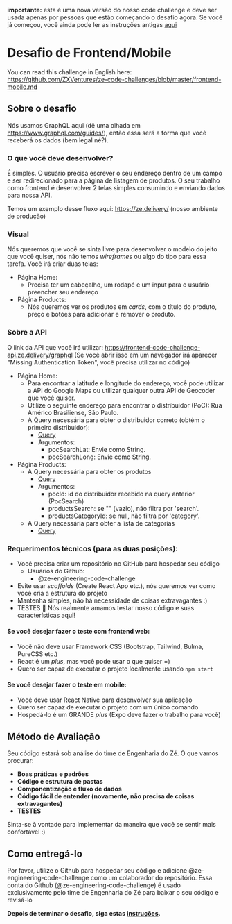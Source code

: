 **importante:** esta é uma nova versão do nosso code challenge e deve ser usada apenas por pessoas que estão começando o desafio agora. Se você já começou, você ainda pode ler as instruções antigas [aqui](https://github.com/ZXVentures/ze-code-challenges/blob/e8937d04b2dcda1c06db39f7b085dbe7e27cc440/frontend-mobile_pt.md)

# Desafio de Frontend/Mobile

You can read this challenge in English here: https://github.com/ZXVentures/ze-code-challenges/blob/master/frontend-mobile.md 

## Sobre o desafio 

Nós usamos GraphQL aqui (dê uma olhada em https://www.graphql.com/guides/), então essa será a forma
que você receberá os dados (bem legal né?).

### O que você deve desenvolver?
É simples. O usuário precisa escrever o seu endereço dentro de um campo e ser redirecionado
para a página de listagem de produtos. O seu trabalho como frontend é desenvolver 2 telas simples consumindo e enviando dados para nossa API.

Temos um exemplo desse fluxo aqui: https://ze.delivery/ (nosso ambiente de produção)

### Visual
Nós queremos que você se sinta livre para desenvolver o modelo do jeito que você quiser, nós não temos _wireframes_ ou algo do tipo para essa tarefa. Você irá criar duas telas:
  - Página Home:
    - Precisa ter um cabeçalho, um rodapé e um input para o usuário preencher seu endereço
  - Página Products:
    - Nós queremos ver os produtos em _cards_, com o título do produto, preço e botões para adicionar e remover o produto.

### Sobre a API
O link da API que você irá utilizar: https://frontend-code-challenge-api.ze.delivery/graphql
(Se você abrir isso em um navegador irá aparecer "Missing Authentication Token", você precisa utilizar no código)
  - Página Home:
    - Para encontrar a latitude e longitude do endereço, você pode utilizar a API do Google Maps ou utilizar qualquer outra API de Geocoder que você quiser.
    - Utilize o seguinte endereço para encontrar o distribuidor (PoC): Rua Américo Brasiliense, São Paulo.
    - A Query necessária para obter o distribuidor correto (obtém o primeiro distribuidor):
        - [Query](https://studio.apollographql.com/sandbox/explorer?endpoint=https%3A%2F%2Ffrontend-code-challenge-api.ze.delivery%2Fgraphql&explorerURLState=N4IgJg9gxgrgtgUwHYBcQC4QEcYIE4CeABAArQDKCAhnlABYAUAJAA4XW10AyESA5uiLkUeAJb8AhABoirdjXpcqKQcLGSAlEWAAdJESJsolBYwA2vAbKMnOPfjLPLBc4x0XKtu-QaKiwer5EAM4oyjDBgb5IVIhRAL56iUggUiAAbjSiVABGZgjBGCDeBjogNu7clmWCZQC0ACwAbAB0TQCc7Q0ArADMZVJRZRWmSig1RPUATL1tvVPtAIztA3pJIPFAA)
        - Argumentos:
          - pocSearchLat: Envie como String.
          - pocSearchLong: Envie como String.
  - Página Products:
      - A Query necessária para obter os produtos
        - [Query](https://studio.apollographql.com/sandbox/explorer?endpoint=https%3A%2F%2Ffrontend-code-challenge-api.ze.delivery%2Fgraphql&explorerURLState=N4IgJg9gxgrgtgUwHYBcQC4QEcYIE4CeABAArQAUAJAA7QCSY6RAyingJZIDmAhADREaeCGBhQUAZ2YIAhnigALJqw7cBQkWMkBhGSgRcIhBsracuASiLAAOkiJFaUcu0aCnDK7fsOiru75EEih6MBIBvkgyiBEO1MKi4hLkErLySu4JWlJpigJQegZGBCaZmkm6%2BobGYF6xvv4%2BgSjsKAA2CPUO7HAyXJ1NvvHsUAOBDgVVxdZdDWCzDi3tY%2BMAvvXrPpurIHwgAG5y7DIARh0SGCDeDjYgHvMYRLcArADMAEy3fBG38eWS0jkiluTCQMDabW%2BPl%2BWQqhWqJQeoPBbTsO1WQA)
        - Argumentos:
          - pocId: id do distribuidor recebido na query anterior (PocSearch)
          - productsSearch: se "" (vazio), não filtra por 'search'.
          - productsCategoryId: se null, não filtra por 'category'.
      - A Query necessária para obter a lista de categorias
        - [Query](https://studio.apollographql.com/sandbox/explorer?endpoint=https%3A%2F%2Ffrontend-code-challenge-api.ze.delivery%2Fgraphql&explorerURLState=N4IgJg9gxgrgtgUwHYBcQC4QEcYIE4CeABAMICGKCA5hHgJYIDORwAOkkUVBdbQ82w6cidMO2FEUdFABsE4ogF92ikABoQANzL0yAIzmMMIEIqA)


### Requerimentos técnicos (para as duas posições):
- Você precisa criar um repositório no GitHub para hospedar seu código
  - Usuários do Github:
      - @ze-engineering-code-challenge
- Evite usar _scaffolds_ (Create React App etc.), nós queremos ver como você cria a estrutura do projeto
- Mantenha simples, não há necessidade de coisas extravagantes :)
- TESTES 💛 Nós realmente amamos testar nosso código e suas características aqui!

#### Se você desejar fazer o teste com frontend web:
- Você não deve usar Framework CSS (Bootstrap, Tailwind, Bulma, PureCSS etc.)
- React é um _plus_, mas você pode usar o que quiser =)
- Quero ser capaz de executar o projeto localmente usando `npm start`

#### Se você desejar fazer o teste em mobile:
- Você deve usar React Native para desenvolver sua aplicação
- Quero ser capaz de executar o projeto com um único comando
- Hospedá-lo é um GRANDE _plus_ (Expo deve fazer o trabalho para você)

## Método de Avaliação

Seu código estará sob análise do time de Engenharia do Zé. O que vamos procurar:
- **Boas práticas e padrões**
- **Código e estrutura de pastas**
- **Componentização e fluxo de dados**
- **Código fácil de entender (novamente, não precisa de coisas extravagantes)**
- **TESTES**

Sinta-se à vontade para implementar da maneira que você se sentir mais confortável :)

## Como entregá-lo

Por favor, utilize o Github para hospedar seu código e adicione @ze-engineering-code-challenge como um colaborador do repositório. Essa conta do Github (@ze-engineering-code-challenge) é usado exclusivamente pelo time de Engenharia do Zé para baixar o seu código e revisá-lo

**Depois de terminar o desafio, siga estas [instruções](https://github.com/ZXVentures/ze-code-challenges#how-to-deliver).**
